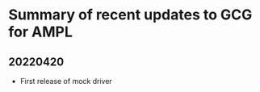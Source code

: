 Summary of recent updates to GCG for AMPL
=============================================

## 20220420
- First release of mock driver